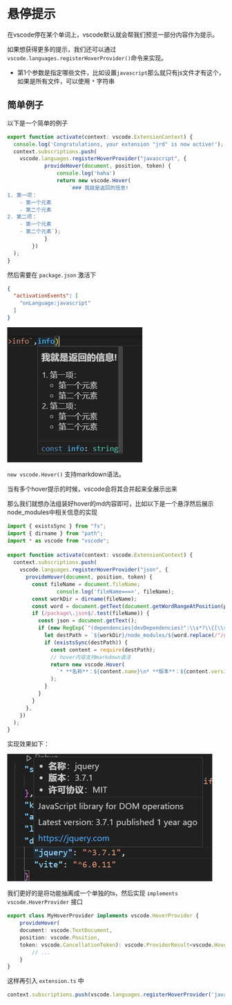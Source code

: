 # 悬停提示

在vscode停在某个单词上，vscode默认就会帮我们预览一部分内容作为提示。

如果想获得更多的提示，我们还可以通过`vscode.languages.registerHoverProvider()`命令来实现。

* 第1个参数是指定哪些文件，比如设置`javascript`那么就只有js文件才有这个，如果是所有文件，可以使用 `*` 字符串

## 简单例子

以下是一个简单的例子

```ts
export function activate(context: vscode.ExtensionContext) {
  console.log('Congratulations, your extension "jrd" is now active!');
  context.subscriptions.push(
    vscode.languages.registerHoverProvider("javascript", {
			provideHover(document, position, token) {
				console.log('haha')
				return new vscode.Hover(
					`### 我就是返回的信息!
1. 第一项：
	- 第一个元素
	- 第二个元素
2. 第二项：
	- 第一个元素
	- 第二个元素`);
			}
		})
  );
}
```

然后需要在 `package.json` 激活下

```json
{
  "activationEvents": [
    "onLanguage:javascript"
  ]
}
```

![image-20250124201106823](img/image-20250124201106823.png)

`new vscode.Hover()` 支持markdown语法。

当有多个hover提示的时候，vscode会将其合并起来全展示出来



那么我们就想办法组装好hover的md内容即可，比如以下是一个悬浮然后展示node_modules中相关信息的实现

```ts
import { existsSync } from "fs";
import { dirname } from "path";
import * as vscode from "vscode";

export function activate(context: vscode.ExtensionContext) {
  context.subscriptions.push(
    vscode.languages.registerHoverProvider("json", {
      provideHover(document, position, token) {
        const fileName = document.fileName;
				console.log('fileName===>', fileName);
        const workDir = dirname(fileName);
        const word = document.getText(document.getWordRangeAtPosition(position));
        if (/package\.json$/.test(fileName)) {
          const json = document.getText();
          if (new RegExp(`"(dependencies|devDependencies)":\\s*?\\{[\\s\\S]*?${word.replace(/\//g,"\\/")}[\\s\\S]*?\\}`,"gm").test(json)) {
            let destPath = `${workDir}/node_modules/${word.replace(/"/g,"")}/package.json`;
            if (existsSync(destPath)) {
              const content = require(destPath);
              // hover内容支持markdown语法
              return new vscode.Hover(
                `* **名称**：${content.name}\n* **版本**：${content.version}\n* **许可协议**：${content.license}`
              );
            }
          }
        }
      },
    })
  );
}
```

实现效果如下：

![image-20250123221559160](img/119-悬停提示/image-20250123221559160.png)

我们更好的是将功能抽离成一个单独的ts，然后实现 `implements vscode.HoverProvider` 接口

```ts
export class MyHoverProvider implements vscode.HoverProvider {
	provideHover(
  	document: vscode.TextDocument, 
    position: vscode.Position, 
    token: vscode.CancellationToken): vscode.ProviderResult<vscode.Hover> {
		// ...
	}
}
```

这样再引入 `extension.ts` 中

```ts
context.subscriptions.push(vscode.languages.registerHoverProvider('javascript', new MyHoverProvider))
```

